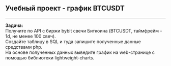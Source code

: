 <h2>Учебный проект - график BTCUSDT</h2>
<hr>
<b>Задача:</b><br>
Получите по API с биржи bybit свечи Биткоина (BTCUSDT, таймфрейм - 1d, не менее 100 свеч).<br>
Создайте таблицу в SQL и туда запишите полученные данные средствами php.<br>
На основе полученных данных выведите график на web-странице с помощью библиотеки lightweight-charts.<br>